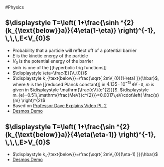 #Physics 
## $\displaystyle T=\left( 1+\frac{\sinh ^{2}(k_{\text{below}}a)}{4\eta(1-\eta)} \right)^{-1}, \,\,\,E<V_{0}$
* Probability that a particle will reflect off of a potential barrier
*  $\displaystyle E$ is the kinetic energy of the particle
*  $\displaystyle V_{0}$ is the potential energy of the barrier
* $\displaystyle \sinh$ is one of the [[hyperbolic trig functions]]
* $\displaystyle \eta=\frac{E}{V_{0}}$
* $\displaystyle k_{\text{below}}=\frac{\sqrt{ 2mV_{0}(1-\eta) }}{\hbar}$, where $\displaystyle \hbar$ is the [[reduced Planck constant]] in $\displaystyle 4.135\cdot 10^{-15}\,\mathrm{eV\cdot s}$, $\displaystyle m$ is given in $\displaystyle \mathrm{\frac{eV}{c^{2}}}$. $\displaystyle m_{e}=0.51\,\mathrm{\frac{MeV}{c^{2}}}=0.0017\,eV\cdot\left( \frac{s}{m} \right)^{2}$
* Based on [Professor Dave Explains Video Pt. 2](https://www.youtube.com/watch?v=kUR98x1tH0c)
* [Desmos Demo](https://www.desmos.com/calculator/wsrnolvd0o)
## $\displaystyle T=\left( 1+\frac{\sin ^{2}(k_{\text{below}}a)}{4\eta(\eta-1)} \right)^{-1}, \,\,\,E>V_{0}$
* $\displaystyle k_{\text{below}}=\frac{\sqrt{ 2mV_{0}(\eta-1) }}{\hbar}$
* [Desmos Demo](https://www.desmos.com/calculator/slfkamuutx)